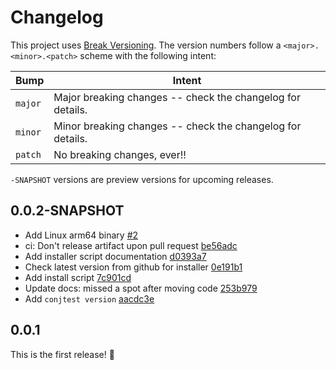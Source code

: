 # Changelog

This project uses [Break Versioning][breakver]. The version numbers follow a
`<major>.<minor>.<patch>` scheme with the following intent:

| Bump    | Intent                                                     |
| ------- | ---------------------------------------------------------- |
| `major` | Major breaking changes -- check the changelog for details. |
| `minor` | Minor breaking changes -- check the changelog for details. |
| `patch` | No breaking changes, ever!!                                |

`-SNAPSHOT` versions are preview versions for upcoming releases.

[breakver]: https://github.com/ptaoussanis/encore/blob/master/BREAK-VERSIONING.md

## 0.0.2-SNAPSHOT

- Add Linux arm64 binary [#2](https://github.com/ilmoraunio/conjtest/pull/2)
- ci: Don't release artifact upon pull request [be56adc](https://github.com/ilmoraunio/cljconf/commit/be56adcf585d320c2225deaf4fa578b3d826a98c)
- Add installer script documentation [d0393a7](https://github.com/ilmoraunio/cljconf/commit/d0393a741e4ec24a4e9d4dd4f4960f787ec8503e)
- Check latest version from github for installer [0e191b1](https://github.com/ilmoraunio/cljconf/commit/0e191b1eafa6800de5c4874786df169bdc0fe06e)
- Add install script [7c901cd](https://github.com/ilmoraunio/cljconf/commit/7c901cd89f58acc265dc1b55c3667e77efe83cdc)
- Update docs: missed a spot after moving code [253b979](https://github.com/ilmoraunio/cljconf/commit/253b9795be7ece8729e52019f5d752b2464452a0)
- Add `conjtest version` [aacdc3e](https://github.com/ilmoraunio/cljconf/commit/aacdc3e45d2cd54a658156accb885ca0ebcd90c1)

## 0.0.1

This is the first release! 🎉
